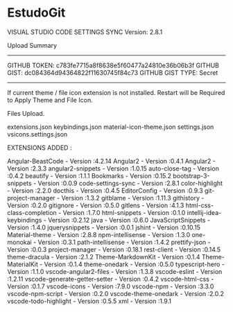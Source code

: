 # EstudoGit

VISUAL STUDIO CODE SETTINGS SYNC 
Version: 2.8.1

Upload Summary

--------------------
GITHUB TOKEN: c783fe7715a8f8638e5f60477a24810e36b06b3f
GITHUB GIST: dc084364d94364822f11630745f84c73
GITHUB GIST TYPE: Secret

--------------------

If current theme / file icon extension is not installed. Restart will be Required to Apply Theme and File Icon.


Files Upload.

extensions.json
keybindings.json
material-icon-theme.json
settings.json
vsicons.settings.json


EXTENSIONS ADDED :

Angular-BeastCode - Version :4.2.14
Angular2 - Version :0.4.1
Angular2 - Version :2.3.3
angular2-snippets - Version :1.0.15
auto-close-tag - Version :0.4.2
beautify - Version :1.1.1
Bookmarks - Version :0.15.2
bootstrap-3-snippets - Version :0.0.9
code-settings-sync - Version :2.8.1
color-highlight - Version :2.2.0
docthis - Version :0.4.5
EditorConfig - Version :0.9.3
git-project-manager - Version :1.3.2
gitblame - Version :1.11.3
githistory - Version :0.2.0
gitignore - Version :0.5.0
gitlens - Version :4.1.3
html-css-class-completion - Version :1.7.0
html-snippets - Version :0.1.0
intellij-idea-keybindings - Version :0.2.12
java - Version :0.6.0
JavaScriptSnippets - Version :1.4.0
jquerysnippets - Version :0.0.1
jshint - Version :0.10.15
Material-theme - Version :2.8.8
npm-intellisense - Version :1.3.0
one-monokai - Version :0.3.1
path-intellisense - Version :1.4.2
prettify-json - Version :0.0.3
project-manager - Version :0.18.1
rest-client - Version :0.14.5
theme-dracula - Version :2.1.2
Theme-MarkdownKit - Version :0.1.4
Theme-MaterialKit - Version :0.1.4
theme-onedark - Version :0.5.0
typescript-hero - Version :1.1.0
vscode-angular2-files - Version :1.3.8
vscode-eslint - Version :1.2.11
vscode-generate-getter-setter - Version :0.4.2
vscode-html-css - Version :0.1.7
vscode-icons - Version :7.9.0
vscode-npm - Version :3.3.0
vscode-npm-script - Version :0.2.0
vscode-theme-onedark - Version :2.0.2
vscode-todo-highlight - Version :0.5.5
xml - Version :1.9.1
